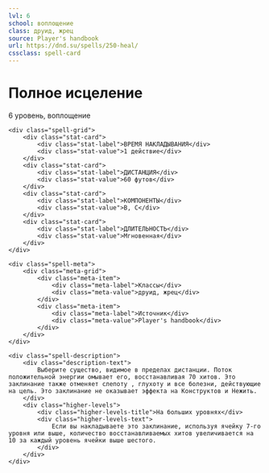 ```yaml
---
lvl: 6
school: воплощение
class: друид, жрец
source: Player's handbook
url: https://dnd.su/spells/250-heal/
cssclass: spell-card
---
```


<div class="spell-container">
    <div class="spell-header">
        <h1 class="spell-name">Полное исцеление</h1>
        <div class="spell-level">6 уровень, воплощение</div>
    </div>
    
    <div class="spell-grid">
        <div class="stat-card">
            <div class="stat-label">ВРЕМЯ НАКЛАДЫВАНИЯ</div>
            <div class="stat-value">1 действие</div>
        </div>
        <div class="stat-card">
            <div class="stat-label">ДИСТАНЦИЯ</div>
            <div class="stat-value">60 футов</div>
        </div>
        <div class="stat-card">
            <div class="stat-label">КОМПОНЕНТЫ</div>
            <div class="stat-value">В, С</div>
        </div>
        <div class="stat-card">
            <div class="stat-label">ДЛИТЕЛЬНОСТЬ</div>
            <div class="stat-value">Мгновенная</div>
        </div>
    </div>
    
    <div class="spell-meta">
        <div class="meta-grid">
            <div class="meta-item">
                <div class="meta-label">Классы</div>
                <div class="meta-value">друид, жрец</div>
            </div>
            <div class="meta-item">
                <div class="meta-label">Источник</div>
                <div class="meta-value">Player's handbook</div>
            </div>
        </div>
    </div>
    
    <div class="spell-description">
        <div class="description-text">
            Выберите существо, видимое в пределах дистанции. Поток положительной энергии омывает его, восстанавливая 70 хитов. Это заклинание также отменяет слепоту , глухоту и все болезни, действующие на цель. Это заклинание не оказывает эффекта на Конструктов и Нежить.
        </div>
        <div class="higher-levels">
            <div class="higher-levels-title">На больших уровнях</div>
            <div class="higher-levels-text">
                Если вы накладываете это заклинание, используя ячейку 7-го уровня или выше, количество восстанавливаемых хитов увеличивается на 10 за каждый уровень ячейки выше шестого.
            </div>
        </div>
    </div>
</div>